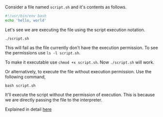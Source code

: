 Consider a file named `script.sh` and it's contents as follows.

```sh
#!/usr/bin/env bash
echo 'hello, world'
```

Let's see we are executing the file using the script execution notation.

`./script.sh`

This will fail as the file currently don't have the execution permission.
To see the permissions use `ls -l script.sh`.

To make it executable use `chmod +x script.sh`. Now `./script.sh` will work.

Or alternatively, to execute the file without execution permission. Use the following command,

`bash script.sh`


It'll execute the script without the permission of execution. This is because we are directly passing the file 
to the interpreter.

Explained in detail [here](https://askubuntu.com/questions/25681/can-scripts-run-even-when-they-are-not-set-as-executable)

